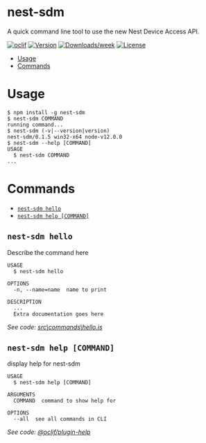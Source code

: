 nest-sdm
========

A quick command line tool to use the new Nest Device Access API.

[![oclif](https://img.shields.io/badge/cli-oclif-brightgreen.svg)](https://oclif.io)
[![Version](https://img.shields.io/npm/v/nest-sdm.svg)](https://npmjs.org/package/nest-sdm)
[![Downloads/week](https://img.shields.io/npm/dw/nest-sdm.svg)](https://npmjs.org/package/nest-sdm)
[![License](https://img.shields.io/npm/l/nest-sdm.svg)](https://github.com/shawngmc/nest-sdm-cli-node/blob/master/package.json)

<!-- toc -->
* [Usage](#usage)
* [Commands](#commands)
<!-- tocstop -->
# Usage
<!-- usage -->
```sh-session
$ npm install -g nest-sdm
$ nest-sdm COMMAND
running command...
$ nest-sdm (-v|--version|version)
nest-sdm/0.1.5 win32-x64 node-v12.0.0
$ nest-sdm --help [COMMAND]
USAGE
  $ nest-sdm COMMAND
...
```
<!-- usagestop -->
# Commands
<!-- commands -->
* [`nest-sdm hello`](#nest-sdm-hello)
* [`nest-sdm help [COMMAND]`](#nest-sdm-help-command)

## `nest-sdm hello`

Describe the command here

```
USAGE
  $ nest-sdm hello

OPTIONS
  -n, --name=name  name to print

DESCRIPTION
  ...
  Extra documentation goes here
```

_See code: [src\commands\hello.js](https://github.com/shawngmc/nest-sdm-cli-node/blob/v0.1.5/src\commands\hello.js)_

## `nest-sdm help [COMMAND]`

display help for nest-sdm

```
USAGE
  $ nest-sdm help [COMMAND]

ARGUMENTS
  COMMAND  command to show help for

OPTIONS
  --all  see all commands in CLI
```

_See code: [@oclif/plugin-help](https://github.com/oclif/plugin-help/blob/v3.2.0/src\commands\help.ts)_
<!-- commandsstop -->

